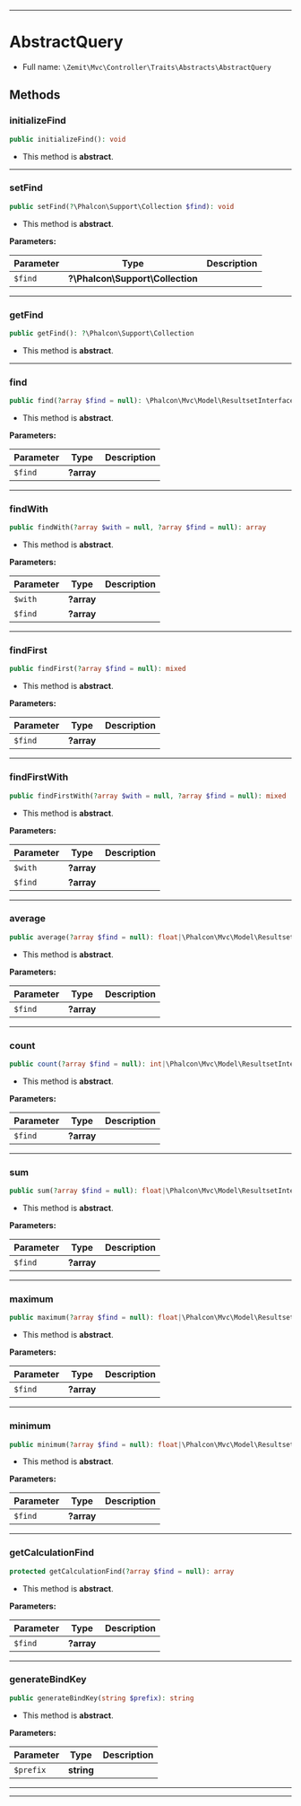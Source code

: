 ***

# AbstractQuery





* Full name: `\Zemit\Mvc\Controller\Traits\Abstracts\AbstractQuery`




## Methods


### initializeFind



```php
public initializeFind(): void
```




* This method is **abstract**.







***

### setFind



```php
public setFind(?\Phalcon\Support\Collection $find): void
```




* This method is **abstract**.



**Parameters:**

| Parameter | Type | Description |
|-----------|------|-------------|
| `$find` | **?\Phalcon\Support\Collection** |  |





***

### getFind



```php
public getFind(): ?\Phalcon\Support\Collection
```




* This method is **abstract**.







***

### find



```php
public find(?array $find = null): \Phalcon\Mvc\Model\ResultsetInterface
```




* This method is **abstract**.



**Parameters:**

| Parameter | Type | Description |
|-----------|------|-------------|
| `$find` | **?array** |  |





***

### findWith



```php
public findWith(?array $with = null, ?array $find = null): array
```




* This method is **abstract**.



**Parameters:**

| Parameter | Type | Description |
|-----------|------|-------------|
| `$with` | **?array** |  |
| `$find` | **?array** |  |





***

### findFirst



```php
public findFirst(?array $find = null): mixed
```




* This method is **abstract**.



**Parameters:**

| Parameter | Type | Description |
|-----------|------|-------------|
| `$find` | **?array** |  |





***

### findFirstWith



```php
public findFirstWith(?array $with = null, ?array $find = null): mixed
```




* This method is **abstract**.



**Parameters:**

| Parameter | Type | Description |
|-----------|------|-------------|
| `$with` | **?array** |  |
| `$find` | **?array** |  |





***

### average



```php
public average(?array $find = null): float|\Phalcon\Mvc\Model\ResultsetInterface
```




* This method is **abstract**.



**Parameters:**

| Parameter | Type | Description |
|-----------|------|-------------|
| `$find` | **?array** |  |





***

### count



```php
public count(?array $find = null): int|\Phalcon\Mvc\Model\ResultsetInterface
```




* This method is **abstract**.



**Parameters:**

| Parameter | Type | Description |
|-----------|------|-------------|
| `$find` | **?array** |  |





***

### sum



```php
public sum(?array $find = null): float|\Phalcon\Mvc\Model\ResultsetInterface
```




* This method is **abstract**.



**Parameters:**

| Parameter | Type | Description |
|-----------|------|-------------|
| `$find` | **?array** |  |





***

### maximum



```php
public maximum(?array $find = null): float|\Phalcon\Mvc\Model\ResultsetInterface
```




* This method is **abstract**.



**Parameters:**

| Parameter | Type | Description |
|-----------|------|-------------|
| `$find` | **?array** |  |





***

### minimum



```php
public minimum(?array $find = null): float|\Phalcon\Mvc\Model\ResultsetInterface
```




* This method is **abstract**.



**Parameters:**

| Parameter | Type | Description |
|-----------|------|-------------|
| `$find` | **?array** |  |





***

### getCalculationFind



```php
protected getCalculationFind(?array $find = null): array
```




* This method is **abstract**.



**Parameters:**

| Parameter | Type | Description |
|-----------|------|-------------|
| `$find` | **?array** |  |





***

### generateBindKey



```php
public generateBindKey(string $prefix): string
```




* This method is **abstract**.



**Parameters:**

| Parameter | Type | Description |
|-----------|------|-------------|
| `$prefix` | **string** |  |





***

***

